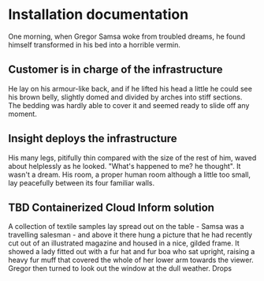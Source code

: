 # Installation documentation

One morning, when Gregor Samsa woke from troubled dreams, he found himself transformed in his bed into a horrible vermin.
## Customer is in charge of the infrastructure

He lay on his armour-like back, and if he lifted his head a little he could see his brown belly, slightly domed and divided by arches into stiff sections. The bedding was hardly able to cover it and seemed ready to slide off any moment.

## Insight deploys the infrastructure

His many legs, pitifully thin compared with the size of the rest of him, waved about helplessly as he looked. "What's happened to me? he thought". It wasn't a dream. His room, a proper human room although a little too small, lay peacefully between its four familiar walls.

## TBD Containerized Cloud Inform solution

A collection of textile samples lay spread out on the table - Samsa was a travelling salesman - and above it there hung a picture that he had recently cut out of an illustrated magazine and housed in a nice, gilded frame. It showed a lady fitted out with a fur hat and fur boa who sat upright, raising a heavy fur muff that covered the whole of her lower arm towards the viewer. Gregor then turned to look out the window at the dull weather. Drops







